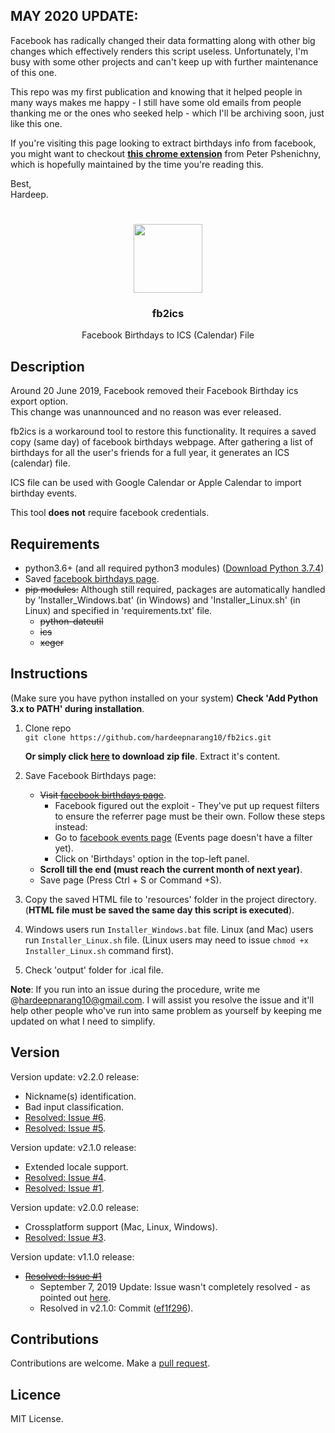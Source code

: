 ## MAY 2020 UPDATE:

Facebook has radically changed their data formatting along with other big changes which effectively renders this script useless. Unfortunately, I'm busy with some other projects and can't keep up with further maintenance of this one.

This repo was my first publication and knowing that it helped people in many ways makes me happy - I still have some old emails from people thanking me or the ones who seeked help - which I'll be archiving soon, just like this one.

If you're visiting this page looking to extract birthdays info from facebook, you might want to checkout **[this chrome extension](https://chrome.google.com/webstore/detail/birthday-calendar-extract/imielmggcccenhgncmpjlehemlinhjjo)** from Peter Pshenichny, which is hopefully maintained by the time you're reading this.

Best,\
Hardeep.

#

<p align="center">
<img src="https://i.imgur.com/ToHPLjD.png" height="110px" width="auto"/>
<br/>
<h3 align="center">fb2ics</h3>
<p align="center">Facebook Birthdays to ICS (Calendar) File</p>
<h2></h2>
</p>

## Description

Around 20 June 2019, Facebook removed their Facebook Birthday ics export option.  
This change was unannounced and no reason was ever released.

fb2ics is a workaround tool to restore this functionality.
It requires a saved copy (same day) of facebook birthdays webpage.
After gathering a list of birthdays for all the user's friends for a full year, it generates an ICS (calendar) file.

ICS file can be used with Google Calendar or Apple Calendar to import birthday events.

This tool **does not** require facebook credentials.

## Requirements

- python3.6+ (and all required python3 modules)
  (<a href="https://www.python.org/ftp/python/3.7.4/python-3.7.4.exe">Download Python 3.7.4</a>)
- Saved <a href="https://www.facebook.com/events/birthdays/">facebook birthdays page</a>.
- ~~pip modules:~~ Although still required, packages are automatically handled by 'Installer_Windows.bat' (in Windows) and 'Installer_Linux.sh' (in Linux) and specified in 'requirements.txt' file.
  - ~~python-dateutil~~
  - ~~ics~~
  - ~~xeger~~

## Instructions

(Make sure you have python installed on your system)
**Check 'Add Python 3.x to PATH' during installation**.

1. Clone repo  
   `git clone https://github.com/hardeepnarang10/fb2ics.git`
   
   **Or simply click [here](https://codeload.github.com/hardeepnarang10/fb2ics/zip/master) to download zip file**. Extract it's content.
   
2. Save Facebook Birthdays page:
   
   - ~~Visit <a href=" https://www.facebook.com/events/birthdays/">facebook birthdays page</a>~~.
     - Facebook figured out the exploit - They've put up request filters to ensure the referrer page must be their own. Follow these steps instead:
     - Go to [facebook events page](https://www.facebook.com/events/) (Events page doesn't have a filter yet).
     - Click on 'Birthdays' option in the top-left panel.
   - **Scroll till the end (must reach the current month of next year)**.
   - Save page (Press Ctrl + S or Command +S).
   
3. Copy the saved HTML file to 'resources' folder in the project directory.
   (**HTML file must be saved the same day this script is executed**).

4. Windows users run `Installer_Windows.bat` file.
   Linux (and Mac) users run `Installer_Linux.sh` file. (Linux users may need to issue `chmod +x Installer_Linux.sh` command first).

5. Check 'output' folder for .ical file.

**Note**: If you run into an issue during the procedure, write me @hardeepnarang10@gmail.com. I will assist you resolve the issue and it'll help other people who've run into same problem as yourself by keeping me updated on what I need to simplify.

## Version

Version update: v2.2.0 release:

- Nickname(s) identification.
- Bad input classification.
- [Resolved: Issue #6](../../issues/6).
- [Resolved: Issue #5](../../issues/5).

Version update: v2.1.0 release:

- Extended locale support.
- [Resolved: Issue #4](../../issues/4).
- [Resolved: Issue #1](../../issues/1).

Version update: v2.0.0 release:

- Crossplatform support (Mac, Linux, Windows).
- [Resolved: Issue #3](../../issues/3).

Version update: v1.1.0 release:

- ~~[Resolved: Issue #1](../../issues/1)~~
  - September 7, 2019 Update: Issue wasn't completely resolved - as pointed out [here](../../issues/1#issuecomment-529092754).
  - Resolved in v2.1.0: Commit ([ef1f296](https://github.com/hardeepnarang10/fb2ics/commit/ef1f296d49d575d27ada1ae43154888cdfe97e55)).

## Contributions

Contributions are welcome.
Make a [pull request](../../pulls).

## Licence

MIT License.
